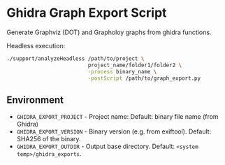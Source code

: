 # Ghidra Graph Export Script

Generate Graphviz (DOT) and Grapholoy graphs from ghidra functions.

Headless execution:

```bash
./support/analyzeHeadless /path/to/project \
                          project_name/folder1/folder2 \
                          -process binary_name \
                          -postScript /path/to/graph_export.py
```

## Environment

* `GHIDRA_EXPORT_PROJECT` - Project name: Default: binary file name (from Ghidra)
* `GHIDRA_EXPORT_VERSION` - Binary version (e.g. from exiftool). Default: SHA256 of the binary.
* `GHIDRA_EXPORT_OUTDIR` - Output base directory. Default: `<system temp>/ghidra_exports`.
 

